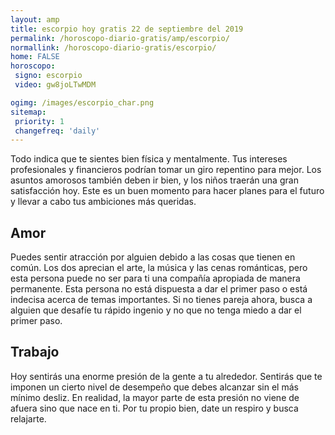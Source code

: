 ```yaml
---
layout: amp
title: escorpio hoy gratis 22 de septiembre del 2019 
permalink: /horoscopo-diario-gratis/amp/escorpio/
normallink: /horoscopo-diario-gratis/escorpio/
home: FALSE
horoscopo:
 signo: escorpio
 video: gw8joLTwMDM

ogimg: /images/escorpio_char.png
sitemap:
 priority: 1
 changefreq: 'daily'
---
```



Todo indica que te sientes bien física y mentalmente. Tus intereses profesionales y financieros podrían tomar un giro repentino para mejor. Los asuntos amorosos también deben ir bien, y los niños traerán una gran satisfacción hoy. Este es un buen momento para hacer planes para el futuro y llevar a cabo tus ambiciones más queridas.

## Amor

Puedes sentir atracción por alguien debido a las cosas que tienen en común. Los dos aprecian el arte, la música y las cenas románticas, pero esta persona puede no ser para ti una compañía apropiada de manera permanente. Esta persona no está dispuesta a dar el primer paso o está indecisa acerca de temas importantes. Si no tienes pareja ahora, busca a alguien que desafíe tu rápido ingenio y no que no tenga miedo a dar el primer paso.

## Trabajo

Hoy sentirás una enorme presión de la gente a tu alrededor. Sentirás que te imponen un cierto nivel de desempeño que debes alcanzar sin el más mínimo desliz. En realidad, la mayor parte de esta presión no viene de afuera sino que nace en ti. Por tu propio bien, date un respiro y busca relajarte.